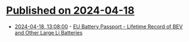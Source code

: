 # [Published on 2024-04-18](index.md)

* [2024-04-18, 13:08:00](https://soylentnews.org/article.pl?sid=24/04/17/2022207&from=rss) - [EU Battery Passport - Lifetime Record of BEV and Other Large Li Batteries](https://soylentnews.org/article.pl?sid=24/04/17/2022207&from=rss)
